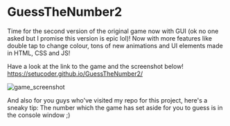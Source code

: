 # GuessTheNumber2
Time for the second version of the original game now with GUI (ok no one asked but I promise this version is epic lol)! Now with more features like double tap to change colour, tons of new animations and UI elements made in HTML, CSS and JS!

Have a look at the link to the game and the screenshot below!
https://setucoder.github.io/GuessTheNumber2/

![game_screenshot](https://user-images.githubusercontent.com/58362876/117933168-e8240e80-b31e-11eb-8bcc-2c74e9edb986.png)

And also for you guys who've visited my repo for this project, here's a sneaky tip:
The number which the game has set aside for you to guess is in the console window ;)
